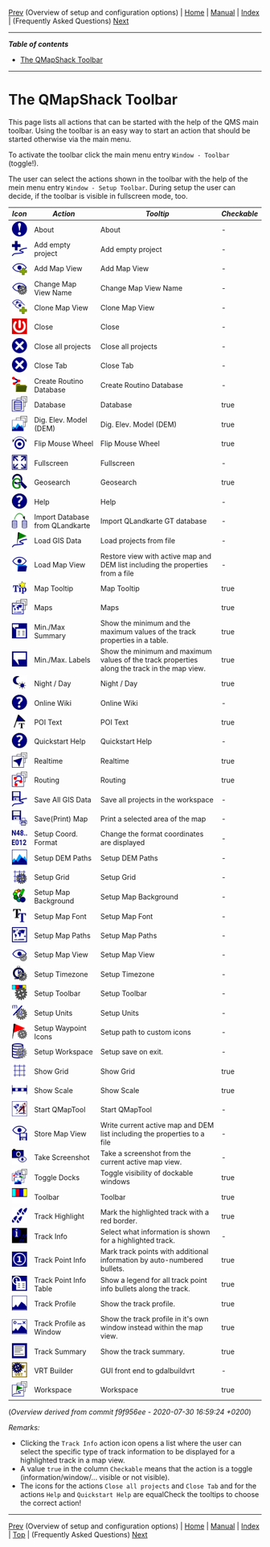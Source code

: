 [Prev](AdvSetup) (Overview of setup and configuration options) | [Home](Home) | [Manual](DocMain) | [Index](AxAdvIndex) | (Frequently Asked Questions) [Next](DocFaq)
- - -

***Table of contents***

* [The QMapShack Toolbar](#the-qmapshack-toolbar)

* * * * * * * * * *
 
# The QMapShack Toolbar

This page lists all actions that can be started with the help of the QMS main toolbar. Using the toolbar is an easy way to start an action that should be started otherwise via the main menu.


To activate the toolbar click the main menu entry `Window - Toolbar` (toggle!).

The user can select the actions shown in the toolbar with the help of the mein menu entry `Window - Setup Toolbar`. During setup the user can decide, if the toolbar is visible in fullscreen mode, too.





*Icon*|*Action*|*Tooltip*|*Checkable*|
----|----|----|----|
 ![About](images/icons/Info.png) | About | About | - |  
 ![Add empty project](images/icons/AddProject.png) | Add empty project | Add empty project | - |  
 ![Add Map View](images/icons/AddMapWorkspace.png) | Add Map View | Add Map View | - |  
 ![Change Map View Name](images/icons/EditView.png) | Change Map View Name | Change Map View Name | - |  
 ![Clone Map View](images/icons/CloneMapWorkspace.png) | Clone Map View | Clone Map View | - |  
 ![Close](images/icons/Off.png) | Close | Close | - |  
 ![Close all projects](images/icons/Close.png) | Close all projects | Close all projects | - |  
 ![Close Tab](images/icons/Close.png) | Close Tab | Close Tab | - |  
 ![Create Routino Database](images/icons/RouteSetup.png) | Create Routino Database | Create Routino Database | - |  
 ![Database](images/icons/ToggleDatabase.png) | Database | Database | true |  
 ![Dig. Elev. Model (DEM)](images/icons/ToggleDem.png) | Dig. Elev. Model (DEM) | Dig. Elev. Model (DEM) | true |  
 ![Flip Mouse Wheel](images/icons/MouseWheel.png) | Flip Mouse Wheel | Flip Mouse Wheel | true |  
 ![Fullscreen](images/icons/FullScreen.png) | Fullscreen | Fullscreen | - |  
 ![Geosearch](images/icons/SearchGoogle.png) | Geosearch | Geosearch | true |  
 ![Help](images/icons/Help.png) | Help | Help | - |  
 ![Import Database from QLandkarte](images/icons/DatabaseConvert.png) | Import Database from QLandkarte | Import QLandkarte GT database | - |  
 ![Load GIS Data](images/icons/LoadGIS.png) | Load GIS Data | Load projects from file | - |  
 ![Load Map View](images/icons/LoadView.png) | Load Map View | Restore view with active map and DEM list including the properties from a file | - |  
 ![Map Tooltip](images/icons/ToolTip.png) | Map Tooltip | Map Tooltip | true |  
 ![Maps](images/icons/ToggleMaps.png) | Maps | Maps | true |  
 ![Min./Max Summary](images/icons/LabelInfo.png) | Min./Max Summary | Show the minimum and the maximum values of the track properties in a table. | true |  
 ![Min./Max. Labels](images/icons/Label.png) | Min./Max. Labels | Show the minimum and maximum values of the track properties along the track in the map view. | true |  
 ![Night / Day](images/icons/NightDay.png) | Night / Day | Night / Day | true |  
 ![Online Wiki](images/icons/Help.png) | Online Wiki | Online Wiki | - |  
 ![POI Text](images/icons/POIText.png) | POI Text | POI Text | true |  
 ![Quickstart Help](images/icons/Help.png) | Quickstart Help | Quickstart Help | - |  
 ![Realtime](images/icons/ToggleRealTime.png) | Realtime | Realtime | true |  
 ![Routing](images/icons/ToggleRouter.png) | Routing | Routing | true |  
 ![Save All GIS Data](images/icons/SaveAllGIS.png) | Save All GIS Data | Save all projects in the workspace | - |  
 ![Save(Print) Map](images/icons/PrintSave.png) | Save(Print) Map | Print a selected area of the map | - |  
 ![Setup Coord. Format](images/icons/SetupCoordFormat.png) | Setup Coord. Format | Change the format coordinates are displayed | - |  
 ![Setup DEM Paths](images/icons/FolderDEM.png) | Setup DEM Paths | Setup DEM Paths | - |  
 ![Setup Grid](images/icons/GridSetup.png) | Setup Grid | Setup Grid | - |  
 ![Setup Map Background](images/icons/SelectColor.png) | Setup Map Background | Setup Map Background | - |  
 ![Setup Map Font](images/icons/Font.png) | Setup Map Font | Setup Map Font | - |  
 ![Setup Map Paths](images/icons/FolderMap.png) | Setup Map Paths | Setup Map Paths | - |  
 ![Setup Map View](images/icons/SetupMapWorkspace.png) | Setup Map View | Setup Map View | - |  
 ![Setup Timezone](images/icons/TimeZoneSetup.png) | Setup Timezone | Setup Timezone | - |  
 ![Setup Toolbar](images/icons/ToolBarSetup.png) | Setup Toolbar | Setup Toolbar | - |  
 ![Setup Units](images/icons/UnitSetup.png) | Setup Units | Setup Units | - |  
 ![Setup Waypoint Icons](images/icons/SetupWptSym.png) | Setup Waypoint Icons | Setup path to custom icons | - |  
 ![Setup Workspace](images/icons/DatabaseSetup.png) | Setup Workspace | Setup save on exit. | - |  
 ![Show Grid](images/icons/Grid.png) | Show Grid | Show Grid | true |  
 ![Show Scale](images/icons/Scale.png) | Show Scale | Show Scale | true |  
 ![Start QMapTool](images/icons/QMapTool.png) | Start QMapTool | Start QMapTool | - |  
 ![Store Map View](images/icons/SaveView.png) | Store Map View | Write current active map and DEM list including the properties to a file | - |  
 ![Take Screenshot](images/icons/Screenshot.png) | Take Screenshot | Take a screenshot from the current active map view. | - |  
 ![Toggle Docks](images/icons/ToggleDocks.png) | Toggle Docks | Toggle visibility of dockable windows | true |  
 ![Toolbar](images/icons/ToolBar.png) | Toolbar | Toolbar | true |  
 ![Track Highlight](images/icons/Track.png) | Track Highlight | Mark the highlighted track with a red border. | true |  
 ![Track Info](images/icons/TrackInfo.png) | Track Info | Select what information is shown for a highlighted track. | - |  
 ![Track Point Info](images/icons/PointInfo.png) | Track Point Info | Mark track points with additional information by auto-numbered bullets. | true |  
 ![Track Point Info Table](images/icons/PointInfoTable.png) | Track Point Info Table | Show a legend for all track point info bullets along the track. | true |  
 ![Track Profile](images/icons/Profile.png) | Track Profile | Show the track profile. | true |  
 ![Track Profile as Window](images/icons/ProfileToWindow.png) | Track Profile as Window | Show the track profile in it's own window instead within the map view. | true |  
 ![Track Summary](images/icons/Summary.png) | Track Summary | Show the track summary. | true |  
 ![VRT Builder](images/icons/VrtBuilder.png) | VRT Builder | GUI front end to gdalbuildvrt | - |  
 ![Workspace](images/icons/ToggleGis.png) | Workspace | Workspace | true |  



(_Overview derived from commit f9f956ee - 2020-07-30 16:59:24 +0200_) 

_Remarks:_

* Clicking the `Track Info` action icon opens a list where the user can select the specific type of track information to be displayed for a highlighted track in a map view.
* A value `true` in the column `Checkable` means that the action is a toggle (information/window/... visible or not visible).
* The icons for the actions `Close all projects` and `Close Tab` and for the actions `Help` and `Quickstart Help` are equalCheck the tooltips to choose the correct action!

- - -
[Prev](AdvSetup) (Overview of setup and configuration options) | [Home](Home) | [Manual](DocMain) | [Index](AxAdvIndex) | [Top](#) | (Frequently Asked Questions) [Next](DocFaq)
